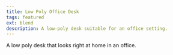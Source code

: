 ```yaml
---
title: Low Poly Office Desk
tags: featured
ext: blend
description: A low-poly desk suitable for an office setting.
---
```

A low poly desk that looks right at home in an office.